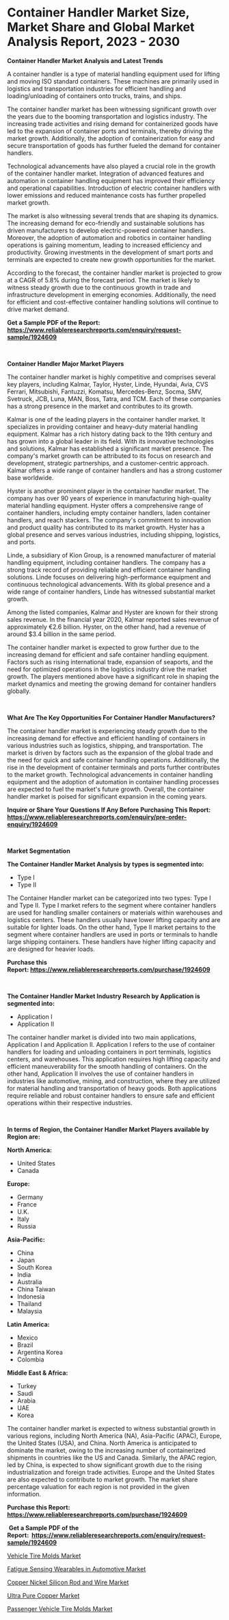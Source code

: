 <p><h1>Container Handler Market Size, Market Share and Global Market Analysis Report, 2023 - 2030</h1></p><p><strong>Container Handler Market Analysis and Latest Trends</strong></p>
<p><p>A container handler is a type of material handling equipment used for lifting and moving ISO standard containers. These machines are primarily used in logistics and transportation industries for efficient handling and loading/unloading of containers onto trucks, trains, and ships.</p><p>The container handler market has been witnessing significant growth over the years due to the booming transportation and logistics industry. The increasing trade activities and rising demand for containerized goods have led to the expansion of container ports and terminals, thereby driving the market growth. Additionally, the adoption of containerization for easy and secure transportation of goods has further fueled the demand for container handlers.</p><p>Technological advancements have also played a crucial role in the growth of the container handler market. Integration of advanced features and automation in container handling equipment has improved their efficiency and operational capabilities. Introduction of electric container handlers with lower emissions and reduced maintenance costs has further propelled market growth.</p><p>The market is also witnessing several trends that are shaping its dynamics. The increasing demand for eco-friendly and sustainable solutions has driven manufacturers to develop electric-powered container handlers. Moreover, the adoption of automation and robotics in container handling operations is gaining momentum, leading to increased efficiency and productivity. Growing investments in the development of smart ports and terminals are expected to create new growth opportunities for the market.</p><p>According to the forecast, the container handler market is projected to grow at a CAGR of 5.8% during the forecast period. The market is likely to witness steady growth due to the continuous growth in trade and infrastructure development in emerging economies. Additionally, the need for efficient and cost-effective container handling solutions will continue to drive market demand.</p></p>
<p><strong>Get a Sample PDF of the Report:&nbsp; <a href="https://www.reliableresearchreports.com/enquiry/request-sample/1924609">https://www.reliableresearchreports.com/enquiry/request-sample/1924609</a></strong></p>
<p>&nbsp;</p>
<p><strong>Container Handler Major Market Players</strong></p>
<p><p>The container handler market is highly competitive and comprises several key players, including Kalmar, Taylor, Hyster, Linde, Hyundai, Avia, CVS Ferrari, Mitsubishi, Fantuzzi, Komatsu, Mercedes-Benz, Socma, SMV, Svetruck, JCB, Luna, MAN, Boss, Tatra, and TCM. Each of these companies has a strong presence in the market and contributes to its growth.</p><p>Kalmar is one of the leading players in the container handler market. It specializes in providing container and heavy-duty material handling equipment. Kalmar has a rich history dating back to the 19th century and has grown into a global leader in its field. With its innovative technologies and solutions, Kalmar has established a significant market presence. The company's market growth can be attributed to its focus on research and development, strategic partnerships, and a customer-centric approach. Kalmar offers a wide range of container handlers and has a strong customer base worldwide.</p><p>Hyster is another prominent player in the container handler market. The company has over 90 years of experience in manufacturing high-quality material handling equipment. Hyster offers a comprehensive range of container handlers, including empty container handlers, laden container handlers, and reach stackers. The company's commitment to innovation and product quality has contributed to its market growth. Hyster has a global presence and serves various industries, including shipping, logistics, and ports.</p><p>Linde, a subsidiary of Kion Group, is a renowned manufacturer of material handling equipment, including container handlers. The company has a strong track record of providing reliable and efficient container handling solutions. Linde focuses on delivering high-performance equipment and continuous technological advancements. With its global presence and a wide range of container handlers, Linde has witnessed substantial market growth.</p><p>Among the listed companies, Kalmar and Hyster are known for their strong sales revenue. In the financial year 2020, Kalmar reported sales revenue of approximately €2.6 billion. Hyster, on the other hand, had a revenue of around $3.4 billion in the same period.</p><p>The container handler market is expected to grow further due to the increasing demand for efficient and safe container handling equipment. Factors such as rising international trade, expansion of seaports, and the need for optimized operations in the logistics industry drive the market growth. The players mentioned above have a significant role in shaping the market dynamics and meeting the growing demand for container handlers globally.</p></p>
<p>&nbsp;</p>
<p><strong>What Are The Key Opportunities For Container Handler Manufacturers?</strong></p>
<p><p>The container handler market is experiencing steady growth due to the increasing demand for effective and efficient handling of containers in various industries such as logistics, shipping, and transportation. The market is driven by factors such as the expansion of the global trade and the need for quick and safe container handling operations. Additionally, the rise in the development of container terminals and ports further contributes to the market growth. Technological advancements in container handling equipment and the adoption of automation in container handling processes are expected to fuel the market's future growth. Overall, the container handler market is poised for significant expansion in the coming years.</p></p>
<p><strong>Inquire or Share Your Questions If Any Before Purchasing This Report: <a href="https://www.reliableresearchreports.com/enquiry/pre-order-enquiry/1924609">https://www.reliableresearchreports.com/enquiry/pre-order-enquiry/1924609</a></strong></p>
<p>&nbsp;</p>
<p><strong>Market Segmentation</strong></p>
<p><strong>The Container Handler Market Analysis by types is segmented into:</strong></p>
<p><ul><li>Type I</li><li>Type II</li></ul></p>
<p><p>The Container Handler market can be categorized into two types: Type I and Type II. Type I market refers to the segment where container handlers are used for handling smaller containers or materials within warehouses and logistics centers. These handlers usually have lower lifting capacity and are suitable for lighter loads. On the other hand, Type II market pertains to the segment where container handlers are used in ports or terminals to handle large shipping containers. These handlers have higher lifting capacity and are designed for heavier loads.</p></p>
<p><strong>Purchase this Report:&nbsp;<a href="https://www.reliableresearchreports.com/purchase/1924609">https://www.reliableresearchreports.com/purchase/1924609</a></strong></p>
<p>&nbsp;</p>
<p><strong>The Container Handler Market Industry Research by Application is segmented into:</strong></p>
<p><ul><li>Application I</li><li>Application II</li></ul></p>
<p><p>The container handler market is divided into two main applications, Application I and Application II. Application I refers to the use of container handlers for loading and unloading containers in port terminals, logistics centers, and warehouses. This application requires high lifting capacity and efficient maneuverability for the smooth handling of containers. On the other hand, Application II involves the use of container handlers in industries like automotive, mining, and construction, where they are utilized for material handling and transportation of heavy goods. Both applications require reliable and robust container handlers to ensure safe and efficient operations within their respective industries.</p></p>
<p>&nbsp;</p>
<p><strong>In terms of Region, the Container Handler Market Players available by Region are:</strong></p>
<p>
    <p> <strong> North America: </strong>
        <ul>
            <li>United States</li>
            <li>Canada</li>
        </ul>
        </p> 
    <p> <strong> Europe: </strong>
        <ul>
            <li>Germany</li>
            <li>France</li>
            <li>U.K.</li>
            <li>Italy</li>
            <li>Russia</li>
        </ul>
        </p> 
    <p> <strong> Asia-Pacific: </strong>
        <ul>
            <li>China</li>
            <li>Japan</li>
            <li>South Korea</li>
            <li>India</li>
            <li>Australia</li>
            <li>China Taiwan</li>
            <li>Indonesia</li>
            <li>Thailand</li>
            <li>Malaysia</li>
        </ul>
        </p> 
    <p> <strong> Latin America: </strong>
        <ul>
            <li>Mexico</li>
            <li>Brazil</li>
            <li>Argentina Korea</li>
            <li>Colombia</li>
        </ul>
        </p> 
    <p> <strong> Middle East & Africa: </strong>
        <ul>
            <li>Turkey</li>
            <li>Saudi</li>
            <li>Arabia</li>
            <li>UAE</li>
            <li>Korea</li>
        </ul>
    </p>
    </p>
<p><p>The container handler market is expected to witness substantial growth in various regions, including North America (NA), Asia-Pacific (APAC), Europe, the United States (USA), and China. North America is anticipated to dominate the market, owing to the increasing number of containerized shipments in countries like the US and Canada. Similarly, the APAC region, led by China, is expected to show significant growth due to the rising industrialization and foreign trade activities. Europe and the United States are also expected to contribute to market growth. The market share percentage valuation for each region is not provided in the given information.</p></p>
<p><strong>Purchase this Report: <a href="https://www.reliableresearchreports.com/purchase/1924609">https://www.reliableresearchreports.com/purchase/1924609</a></strong></p>
<p>&nbsp;<strong>Get a Sample PDF of the Report:&nbsp;&nbsp;<a href="https://www.reliableresearchreports.com/enquiry/request-sample/1924609">https://www.reliableresearchreports.com/enquiry/request-sample/1924609</a></strong></p>
<p><strong></strong></p>
<p><p><a href="https://medium.com/@the.strong.zer0/decoding-vehicle-tire-molds-market-metrics-market-share-trends-and-growth-patterns-385f518256fb">Vehicle Tire Molds Market</a></p><p><a href="https://medium.com/@reportmines/fatigue-sensing-wearables-in-automotive-market-trends-and-market-analysis-forecasted-for-period-133eeb6773d1">Fatigue Sensing Wearables in Automotive Market</a></p><p><a href="https://github.com/Chiragrp25/Market-Research-Report-List-1/blob/main/copper-nickel-silicon-rod-and-wire-market.md">Copper Nickel Silicon Rod and Wire Market</a></p><p><a href="https://github.com/santosh758595/Market-Research-Report-List-1/blob/main/ultra-pure-copper-market.md">Ultra Pure Copper Market</a></p><p><a href="https://medium.com/@viksingh034/passenger-vehicle-tire-molds-market-competitive-analysis-market-trends-and-forecast-to-2030-864241d43755">Passenger Vehicle Tire Molds Market</a></p></p>
